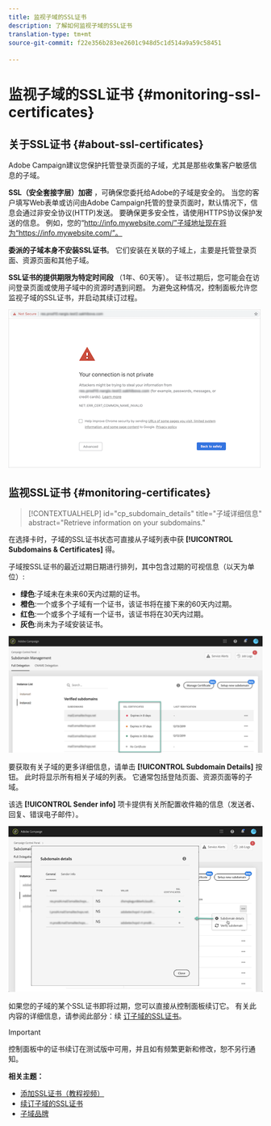 ```yaml
---
title: 监视子域的SSL证书
description: 了解如何监视子域的SSL证书
translation-type: tm+mt
source-git-commit: f22e356b283ee2601c948d5c1d514a9a59c58451

---
```



# 监视子域的SSL证书 {#monitoring-ssl-certificates}

## 关于SSL证书 {#about-ssl-certificates}

Adobe Campaign建议您保护托管登录页面的子域，尤其是那些收集客户敏感信息的子域。

**SSL（安全套接字层）加密** ，可确保您委托给Adobe的子域是安全的。 当您的客户填写Web表单或访问由Adobe Campaign托管的登录页面时，默认情况下，信息会通过非安全协议(HTTP)发送。 要确保更多安全性，请使用HTTPS协议保护发送的信息。 例如，您的“http://info.mywebsite.com/”子域地址现在将为“https://info.mywebsite.com/”。

**委派的子域本身不安装SSL证书**。 它们安装在关联的子域上，主要是托管登录页面、资源页面和其他子域。

**SSL证书的提供期限为特定时间段** （1年、60天等）。 证书过期后，您可能会在访问登录页面或使用子域中的资源时遇到问题。 为避免这种情况，控制面板允许您监视子域的SSL证书，并启动其续订过程。

![](assets/no_certificate.png)

## 监视SSL证书 {#monitoring-certificates}

>[!CONTEXTUALHELP]
>id=&quot;cp_subdomain_details&quot;
>title=&quot;子域详细信息&quot;
>abstract=&quot;Retrieve information on your subdomains.&quot;

在选择卡时，子域的SSL证书状态可直接从子域列表中获 **[!UICONTROL Subdomains & Certificates]** 得。

子域按SSL证书的最近过期日期进行排列，其中包含过期的可视信息（以天为单位）:

* **绿色**:子域未在未来60天内过期的证书。
* **橙色**:一个或多个子域有一个证书，该证书将在接下来的60天内过期。
* **红色**:一个或多个子域有一个证书，该证书将在30天内过期。
* **灰色**:尚未为子域安装证书。

![](assets/subdomains_list.png)

要获取有关子域的更多详细信息，请单击 **[!UICONTROL Subdomain Details]** 按钮。
此时将显示所有相关子域的列表。 它通常包括登陆页面、资源页面等的子域。

该选 **[!UICONTROL Sender info]** 项卡提供有关所配置收件箱的信息（发送者、回复、错误电子邮件）。

![](assets/subdomain_details.png)

如果您的子域的某个SSL证书即将过期，您可以直接从控制面板续订它。 有关此内容的详细信息，请参阅此部分：续 [订子域的SSL证书](../../subdomains-certificates/using/renewing-subdomain-certificate.md)。

>[!IMPORTANT]
>
>控制面板中的证书续订在测试版中可用，并且如有频繁更新和修改，恕不另行通知。

**相关主题：**

* [添加SSL证书（教程视频）](https://docs.adobe.com/content/help/en/campaign-learn/campaign-standard-tutorials/administrating/control-panel/adding-ssl-certificates.html)
* [续订子域的SSL证书](../../subdomains-certificates/using/renewing-subdomain-certificate.md)
* [子域品牌](../../subdomains-certificates/using/subdomains-branding.md)
